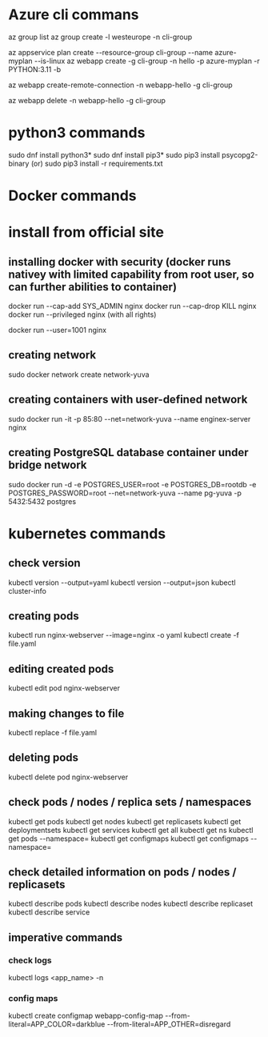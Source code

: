 # Azure cli commans

az group list
az group create -l westeurope -n cli-group

az appservice plan create --resource-group cli-group --name azure-myplan --is-linux
az webapp create -g cli-group -n hello -p azure-myplan -r PYTHON:3.11 -b 


az webapp create-remote-connection -n webapp-hello -g cli-group

az webapp delete -n webapp-hello -g cli-group


# python3 commands

sudo dnf install python3*
sudo dnf install pip3*
sudo pip3 install psycopg2-binary (or) sudo pip3 install -r requirements.txt


# Docker commands
# install from official site 

## installing docker with security (docker runs nativey with limited capability from root user, so can further abilities to container)
docker run --cap-add SYS_ADMIN nginx
docker run --cap-drop KILL nginx
docker run --privileged nginx (with all rights)

docker run --user=1001 nginx

## creating network
sudo docker network create network-yuva
## creating containers with user-defined network
sudo docker run -it -p 85:80 --net=network-yuva --name enginex-server nginx

## creating PostgreSQL database container under bridge network
sudo docker run -d -e POSTGRES_USER=root -e POSTGRES_DB=rootdb -e POSTGRES_PASSWORD=root --net=network-yuva --name pg-yuva -p 5432:5432 postgres

# kubernetes commands
## check version
kubectl version --output=yaml
kubectl version --output=json
kubectl cluster-info

## creating pods 
kubectl run nginx-webserver --image=nginx -o yaml
kubectl create -f file.yaml

## editing created pods
kubectl edit pod nginx-webserver

## making changes to file
kubectl replace -f file.yaml

## deleting pods
kubectl delete pod nginx-webserver

## check pods / nodes / replica sets / namespaces 
kubectl get pods
kubectl get nodes
kubectl get replicasets
kubectl get deploymentsets
kubectl get services
kubectl get all
kubectl get ns
kubectl get pods --namespace=<typehere>
kubectl get configmaps
kubectl get configmaps --namespace=<typehere>

## check detailed information on pods / nodes / replicasets
kubectl describe pods
kubectl describe nodes
kubectl describe replicaset
kubectl describe service



## imperative commands
### check logs
kubectl logs <app_name> -n <namespace-here>
### config maps
kubectl create configmap webapp-config-map --from-literal=APP_COLOR=darkblue --from-literal=APP_OTHER=disregard
